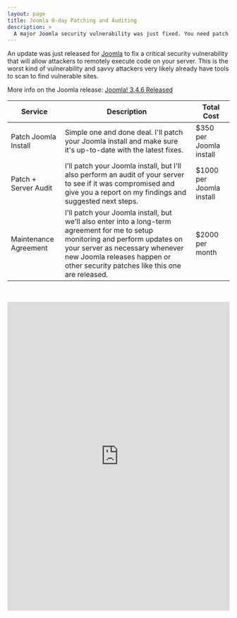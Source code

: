 ```yaml
---
layout: page
title: Joomla 0-day Patching and Auditing
description: >
  A major Joomla security vulnerability was just fixed. You need patch immediately. I can help.
---
```


An update was just released for [Joomla](https://www.joomla.org) to fix a critical security vulnerability that will allow attackers to remotely execute code on your server. This is the worst kind of vulnerability and savvy attackers very likely already have tools to scan to find vulnerable sites.

More info on the Joomla release: [Joomla! 3.4.6 Released](https://www.joomla.org/announcements/release-news/5641-joomla-3-4-6-released.html)

| Service | Description | Total Cost |
| ------- | ----------- | ---------- |
| Patch Joomla Install | Simple one and done deal. I'll patch your Joomla install and make sure it's up-to-date with the latest fixes. | $350 per Joomla install |
| Patch + Server Audit | I'll patch your Joomla install, but I'll also perform an audit of your server to see if it was compromised and give you a report on my findings and suggested next steps. | $1000 per Joomla install |
| Maintenance Agreement | I'll patch your Joomla install, but we'll also enter into a long-term agreement for me to setup monitoring and perform updates on your server as necessary whenever new Joomla releases happen or other security patches like this one are released. | $2000 per month |

&nbsp;

<iframe src="https://docs.google.com/forms/d/1r2kOtviTNbgOzt9lR7Zh9IKC23q6rwlRSZKvSbpDBik/viewform?embedded=true" width="100%" height="700" frameborder="0" marginheight="0" marginwidth="0">Loading...</iframe>
